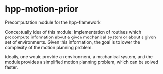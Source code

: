 hpp-motion-prior
================

Precomputation module for the hpp-framework

Conceptually idea of this module: Implementation of routines which precompute
information about a given mechanical system or about a given set of environments. Given this
information, the goal is to lower the complexity of the motion planning problem.

Ideally, one would provide an environment, a mechanical system, and the module
provides a simplified motion planning problem, which can be solved faster.
